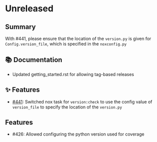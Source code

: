 # Unreleased

## Summary

With #441, please ensure that the location of the `version.py` is given for `Config.version_file`,
which is specified in the `noxconfig.py`

## 📚 Documentation
* Updated getting_started.rst for allowing tag-based releases

## ✨ Features

* [#441](https://github.com/exasol/python-toolbox/issues/441): Switched nox task for `version:check` to use the config value of `version_file` to specify the location of the `version.py`
## Features

* #426: Allowed configuring the python version used for coverage
